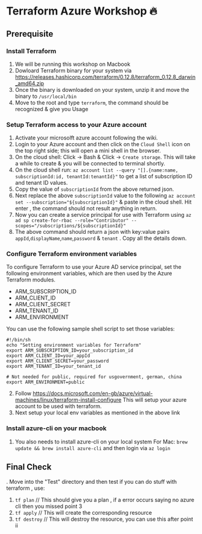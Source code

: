 # Terraform Azure Workshop :fire: 

## Prerequisite
### Install Terraform
1. We will be running this workshop on Macbook 
2. Dowloard Terraform binary for your system via https://releases.hashicorp.com/terraform/0.12.8/terraform_0.12.8_darwin_amd64.zip
3. Once the binary is downloaded on your system, unzip it and move the binary to `/usr/local/bin`
4. Move to the root and type `terraform`, the command should be recognized & give you Usage 

### Setup Terraform access to your Azure account
1. Activate your microsolft azure account following the wiki.
2. Login to your Azure account and then click on the `Cloud Shell` icon on the top right side; this will open a mini shell in the browser.
3. On the cloud shell: Click -> Bash & Click -> `Create storage`. This will take a while to create & you will be connected to terminal shortly.
4. On the cloud shell run: `az account list --query "[].{name:name, subscriptionId:id, tenantId:tenantId}"` to get a list of subscription ID and tenant ID values.
5. Copy the value of `subscriptionId` from the above returned json.
6. Next replace the above `subscriptionId` value to the following `az account set --subscription="${subscriptionId}"` & paste in the cloud shell. Hit enter , the command should not result anything in return.
7. Now you can create a service principal for use with Terraform using `az ad sp create-for-rbac --role="Contributor" --scopes="/subscriptions/${subscriptionId}"` 
8. The above command should return a json with key:value pairs `appId`,`displayName`,`name`,`password` & `tenant` . Copy all the details down. 


### Configure Terraform environment variables 
To configure Terraform to use your Azure AD service principal, set the following environment variables, which are then used by the Azure Terraform modules. 

* ARM_SUBSCRIPTION_ID
* ARM_CLIENT_ID
* ARM_CLIENT_SECRET
* ARM_TENANT_ID
* ARM_ENVIRONMENT

You can use the following sample shell script to set those variables:

```
#!/bin/sh
echo "Setting environment variables for Terraform"
export ARM_SUBSCRIPTION_ID=your_subscription_id
export ARM_CLIENT_ID=your_appId
export ARM_CLIENT_SECRET=your_password
export ARM_TENANT_ID=your_tenant_id

# Not needed for public, required for usgovernment, german, china
export ARM_ENVIRONMENT=public
```


2. Follow https://docs.microsoft.com/en-gb/azure/virtual-machines/linux/terraform-install-configure
This will setup your azure account to be used with terraform.
3. Next setup your local env variables as mentioned in the above link

### Install azure-cli on your macbook
1. You also needs to install azure-cli on your local system
   For Mac:  `brew update && brew install azure-cli` and then login via `az login`

## Final Check 
. Move into the "Test" directory and then test if you can do stuff with terraform , use: 
   1. `tf plan` // This should give you a plan , if a error occurs saying no azure cli then you missed point 3
   2. `tf apply` // This will create the corresponding resource
   3. `tf destroy` // This will destroy the resource, you can use this after point ii
